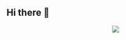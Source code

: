 ## Hi there 👋

<div align="center"> <img src="https://visitor-badge.glitch.me/badge?page_id=sun0225SUN" /> </div>
